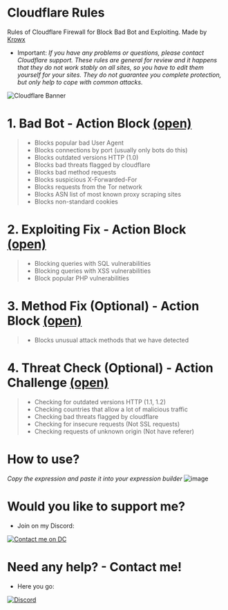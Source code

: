 # Cloudflare Rules
Rules of Cloudflare Firewall for Block Bad Bot and Exploiting. Made by [Krowx](https://krowx.xyz/)

* Important: *If you have any problems or questions, please contact Cloudflare support. These rules are general for review and it happens that they do not work stably on all sites, so you have to edit them yourself for your sites. They do not guarantee you complete protection, but only help to cope with common attacks.*

![Cloudflare Banner](https://imgs.search.brave.com/vMssRmSQL8CxVIYYu6fluUEdgYemos7Kx5djNyAncas/rs:fit:860:0:0:0/g:ce/aHR0cHM6Ly9ib290/ZmxhcmUuY29tL3dw/LWNvbnRlbnQvdXBs/b2Fkcy8yMDIzLzAz/L0Nsb3VkZmxhcmUt/TG9nby5wbmc)

# 1. Bad Bot - Action Block [(open)](https://github.com/Krowx1337/Block-DDOS-Cloudflare/blob/main/Bad%20Bot%20-%20Block.txt)
> * Blocks popular bad User Agent
> * Blocks connections by port (usually only bots do this)
> * Blocks outdated versions HTTP (1.0)
> * Blocks bad threats flagged by cloudflare
> * Blocks bad method requests
> * Blocks suspicious X-Forwarded-For
> * Blocks requests from the Tor network
> * Blocks ASN list of most known proxy scraping sites
> * Blocks non-standard cookies

# 2. Exploiting Fix - Action Block [(open)](https://github.com/Krowx1337/Block-DDOS-Cloudflare/blob/main/Exploiting%20Fix%20-%20Block.txt)
> * Blocking queries with SQL vulnerabilities
> * Blocking queries with XSS vulnerabilities
> * Block popular PHP vulnerabilities
> 

# 3. Method Fix (Optional) - Action Block [(open)](https://github.com/Krowx1337/Block-DDOS-Cloudflare/blob/main/Method%20Fix%20-%20Block.txt)
> * Blocks unusual attack methods that we have detected

# 4. Threat Check (Optional) - Action Challenge [(open)](https://github.com/Krowx1337/Block-DDOS-Cloudflare/blob/main/Threat%20Check%20-%20Challenge.txt)
> * Checking for outdated versions HTTP (1.1, 1.2)
> * Checking countries that allow a lot of malicious traffic
> * Checking bad threats flagged by cloudflare
> * Checking for insecure requests (Not SSL requests)
> * Checking requests of unknown origin (Not have referer)

# How to use?
*Copy the expression and paste it into your expression builder*
![image](https://user-images.githubusercontent.com/55624740/161973398-05e74f0c-f72c-4c71-afa4-46987801f3c8.png)

# Would you like to support me?
* Join on my Discord:
> 
[![Contact me on DC](https://img.shields.io/badge/Discord-000000?style=for-the-badge&logo=discord&logoColor=6A0DAD)](https://discord.com/invite/crimelifecl/) 

# Need any help? - Contact me!
* Here you go:
> 
[![Discord](https://img.shields.io/badge/Discord-000000?style=for-the-badge&logo=discord&logoColor=6A0DAD)](https://discord.com/users/1103038390481465434)  
